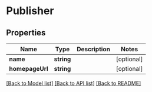 # Publisher

## Properties
Name | Type | Description | Notes
------------ | ------------- | ------------- | -------------
**name** | **string** |  | [optional] 
**homepageUrl** | **string** |  | [optional] 

[[Back to Model list]](../../README.md#documentation-for-models) [[Back to API list]](../../README.md#documentation-for-api-endpoints) [[Back to README]](../../README.md)

